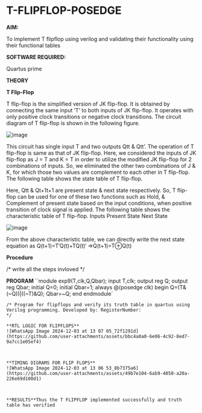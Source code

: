 # T-FLIPFLOP-POSEDGE

**AIM:**

To implement  T flipflop using verilog and validating their functionality using their functional tables

**SOFTWARE REQUIRED:**

Quartus prime

**THEORY**

**T Flip-Flop**

T flip-flop is the simplified version of JK flip-flop. It is obtained by connecting the same input ‘T’ to both inputs of JK flip-flop. It operates with only positive clock transitions or negative clock transitions. The circuit diagram of T flip-flop is shown in the following figure.

![image](https://github.com/naavaneetha/T-FLIPFLOP-POSEDGE/assets/154305477/458a68fe-2d08-4a9d-ac4f-7ae0480ce0bd)

 
This circuit has single input T and two outputs Qtt & Qtt’. The operation of T flip-flop is same as that of JK flip-flop. Here, we considered the inputs of JK flip-flop as J = T and K = T in order to utilize the modified JK flip-flop for 2 combinations of inputs. So, we eliminated the other two combinations of J & K, for which those two values are complement to each other in T flip-flop. The following table shows the state table of T flip-flop.

Here, Qtt & Qt+1t+1 are present state & next state respectively. So, T flip-flop can be used for one of these two functions such as Hold, & Complement of present state based on the input conditions, when positive transition of clock signal is applied. The following table shows the characteristic table of T flip-flop. Inputs Present State Next State

![image](https://github.com/naavaneetha/T-FLIPFLOP-POSEDGE/assets/154305477/cdd7fb32-539f-4b66-bb8d-f305a153c886)

 
From the above characteristic table, we can directly write the next state equation as Q(t+1)=T′Q(t)+TQ(t)′ ⇒Q(t+1)=T⊕Q(t)

**Procedure**

/* write all the steps invloved */

**PROGRAM**
``module exp9(T,clk,Q,Qbar);
 input T,clk;
 output reg Q;
 output reg Qbar;
 initial Q=0;
 initial Qbar=1;
 always @(posedge clk)
 begin 
Q=(T&(~Q))|((~T)&Q);
 Qbar=~Q;
 end
 endmodule`


```
/* Program for flipflops and verify its truth table in quartus using Verilog programming. Developed by: RegisterNumber:
*/

**RTL LOGIC FOR FLIPFLOPS**
![WhatsApp Image 2024-12-03 at 13 07 05_72f1291d](https://github.com/user-attachments/assets/bbc4a0a0-6e06-4c92-8ed7-9a7cc1e05ef4)



**TIMING DIGRAMS FOR FLIP FLOPS**
![WhatsApp Image 2024-12-03 at 13 06 53_8b7375a6](https://github.com/user-attachments/assets/49b7e104-6ab9-4050-a20a-226e69d100d1)



**RESULTS**Thus the T FLIPFLOP implemented successfully and truth table has verified


